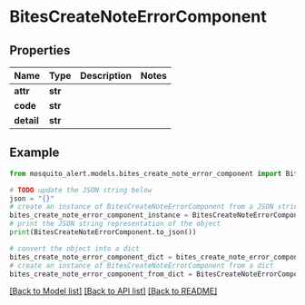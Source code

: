 # BitesCreateNoteErrorComponent


## Properties

Name | Type | Description | Notes
------------ | ------------- | ------------- | -------------
**attr** | **str** |  | 
**code** | **str** |  | 
**detail** | **str** |  | 

## Example

```python
from mosquito_alert.models.bites_create_note_error_component import BitesCreateNoteErrorComponent

# TODO update the JSON string below
json = "{}"
# create an instance of BitesCreateNoteErrorComponent from a JSON string
bites_create_note_error_component_instance = BitesCreateNoteErrorComponent.from_json(json)
# print the JSON string representation of the object
print(BitesCreateNoteErrorComponent.to_json())

# convert the object into a dict
bites_create_note_error_component_dict = bites_create_note_error_component_instance.to_dict()
# create an instance of BitesCreateNoteErrorComponent from a dict
bites_create_note_error_component_from_dict = BitesCreateNoteErrorComponent.from_dict(bites_create_note_error_component_dict)
```
[[Back to Model list]](../README.md#documentation-for-models) [[Back to API list]](../README.md#documentation-for-api-endpoints) [[Back to README]](../README.md)



